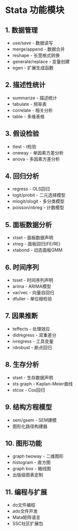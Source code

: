 # Stata 功能模块

## 1. 数据管理
- use/save - 数据读写
- merge/append - 数据合并
- reshape - 长宽格式转换
- generate/replace - 变量创建
- egen - 扩展生成函数

## 2. 描述性统计
- summarize - 描述统计
- tabulate - 频率表
- correlate - 相关分析
- table - 多维表格

## 3. 假设检验
- ttest - t检验
- oneway - 单因素方差分析
- anova - 多因素方差分析

## 4. 回归分析
- regress - OLS回归
- logit/probit - 二元选择模型
- mlogit/ologit - 多分类模型
- poisson/nbreg - 计数模型

## 5. 面板数据分析
- xtset - 面板数据声明
- xtreg - 面板回归(FE/RE)
- xtabond - 动态面板GMM

## 6. 时间序列
- tsset - 时间序列声明
- arima - ARIMA模型
- var/vec - 向量自回归
- dfuller - 单位根检验

## 7. 因果推断
- teffects - 处理效应
- didregress - 双重差分
- ivregress - 工具变量
- rdrobust - 断点回归

## 8. 生存分析
- stset - 生存数据声明
- sts graph - Kaplan-Meier曲线
- stcox - Cox回归

## 9. 结构方程模型
- sem/gsem - SEM建模
- 图形化路径构建器

## 10. 图形功能
- graph twoway - 二维图形
- histogram - 直方图
- graph box - 箱线图
- 出版级图表定制

## 11. 编程与扩展
- do文件编程
- ado文件开发
- Mata矩阵语言
- SSC社区扩展包
